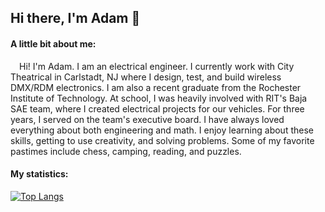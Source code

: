 ## Hi there, I'm Adam 👋

#### A little bit about me:

&ensp;&ensp;Hi! I'm Adam. I am an electrical engineer. I currently work with City Theatrical in Carlstadt, NJ where I design, test, and build wireless DMX/RDM electronics. I am also a recent graduate from the Rochester Institute of Technology. At school, I was heavily involved with RIT's Baja SAE team, where I created electrical projects for our vehicles. For three years, I served on the team's executive board. I have always loved everything about both engineering and math. I enjoy learning about these skills, getting to use creativity, and solving problems. Some of my favorite pastimes include chess, camping, reading, and puzzles.

#### My statistics:

[![Top Langs](https://github-readme-stats.vercel.app/api/top-langs/?username=AdamSeidman&layout=donut&langs_count=8&hide=html,freemarker&theme=highcontrast)](https://github.com/anuraghazra/github-readme-stats)
